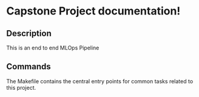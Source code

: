 # Capstone Project documentation!

## Description

This is an end to end MLOps Pipeline

## Commands

The Makefile contains the central entry points for common tasks related to this project.

